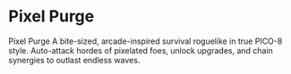 # Pixel Purge
Pixel Purge
A bite-sized, arcade-inspired survival roguelike in true PICO-8 style.
Auto-attack hordes of pixelated foes, unlock upgrades, and chain synergies to outlast endless waves.
